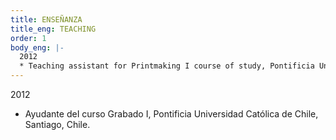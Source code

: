 ```yaml
---
title: ENSEÑANZA
title_eng: TEACHING
order: 1
body_eng: |-
  2012
  * Teaching assistant for Printmaking I course of study, Pontificia Universidad Catolica de Chile, Santiago, Chile.
---
```


2012

- Ayudante deI curso Grabado I, Pontificia Universidad Católica de Chile, Santiago, Chile.